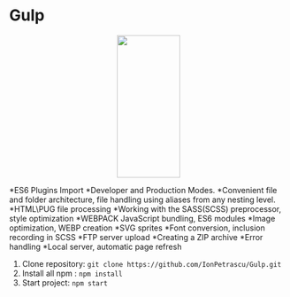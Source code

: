 # Gulp
<p align="center">
    <img height="257" width="114" src="https://raw.githubusercontent.com/gulpjs/artwork/master/gulp-2x.png">
</p>
*ES6 Plugins Import
*Developer and Production Modes.
*Convenient file and folder architecture, file handling using aliases from any nesting level.
*HTML\PUG file processing
*Working with the SASS(SCSS) preprocessor, style optimization
*WEBPACK JavaScript bundling, ES6 modules
*Image optimization, WEBP creation
*SVG sprites
*Font conversion, inclusion recording in SCSS
*FTP server upload
*Creating a ZIP archive
*Error handling
*Local server, automatic page refresh



1. Clone repository: `git clone https://github.com/IonPetrascu/Gulp.git`
2. Install all npm : `npm install`
3. Start project: `npm start`
